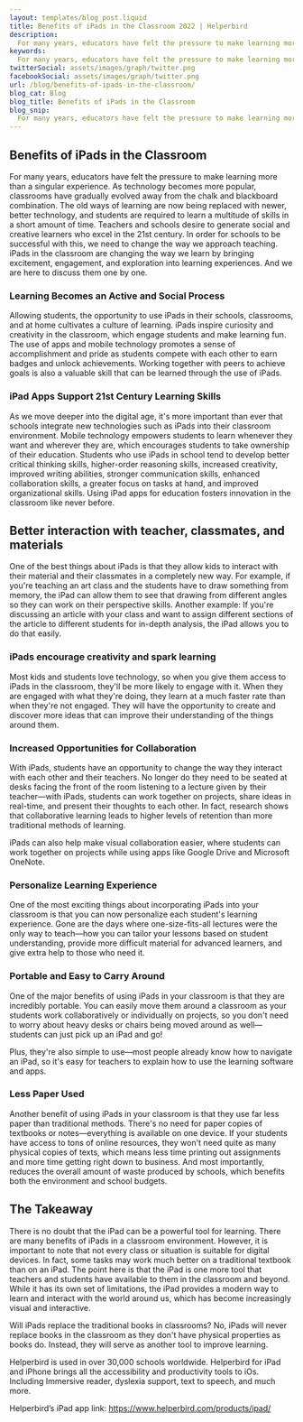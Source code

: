```yaml
---
layout: templates/blog_post.liquid
title: Benefits of iPads in the Classroom 2022 | Helperbird
description:
  For many years, educators have felt the pressure to make learning more than a singular experience. As technology becomes more popular, classrooms have gradually evolved away from the chalk and blackboard combination. 
keywords:
  For many years, educators have felt the pressure to make learning more than a singular experience. As technology becomes more popular, classrooms have gradually evolved away from the chalk and blackboard combination. 
twitterSocial: assets/images/graph/twitter.png
facebookSocial: assets/images/graph/twitter.png
url: /blog/benefits-of-ipads-in-the-classroom/
blog_cat: Blog
blog_title: Benefits of iPads in the Classroom 
blog_snip: 
  For many years, educators have felt the pressure to make learning more than a singular experience. As technology becomes more popular, classrooms have gradually evolved away from the chalk and blackboard combination. The old ways of learning are now being replaced with newer, better technology, and students are required to learn a multitude of skills in a short amount of time. Teachers and schools desire to generate social and creative learners who excel in the 21st century. In order for schools to be successful with this, we need to change the way we approach teaching. iPads in the classroom are changing the way we learn by bringing excitement, engagement, and exploration into learning experiences. And we are here to discuss them one by one.
---
```


  

## Benefits of iPads in the Classroom

  
  
  

For many years, educators have felt the pressure to make learning more than a singular experience. As technology becomes more popular, classrooms have gradually evolved away from the chalk and blackboard combination. The old ways of learning are now being replaced with newer, better technology, and students are required to learn a multitude of skills in a short amount of time. Teachers and schools desire to generate social and creative learners who excel in the 21st century. In order for schools to be successful with this, we need to change the way we approach teaching. iPads in the classroom are changing the way we learn by bringing excitement, engagement, and exploration into learning experiences. And we are here to discuss them one by one.

  

### Learning Becomes an Active and Social Process

  

Allowing students, the opportunity to use iPads in their schools, classrooms, and at home cultivates a culture of learning. iPads inspire curiosity and creativity in the classroom, which engage students and make learning fun. The use of apps and mobile technology promotes a sense of accomplishment and pride as students compete with each other to earn badges and unlock achievements. Working together with peers to achieve goals is also a valuable skill that can be learned through the use of iPads.

  

### iPad Apps Support 21st Century Learning Skills

  

As we move deeper into the digital age, it's more important than ever that schools integrate new technologies such as iPads into their classroom environment. Mobile technology empowers students to learn whenever they want and wherever they are, which encourages students to take ownership of their education. Students who use iPads in school tend to develop better critical thinking skills, higher-order reasoning skills, increased creativity, improved writing abilities, stronger communication skills, enhanced collaboration skills, a greater focus on tasks at hand, and improved organizational skills. Using iPad apps for education fosters innovation in the classroom like never before.

  

## Better interaction with teacher, classmates, and materials

  

One of the best things about iPads is that they allow kids to interact with their material and their classmates in a completely new way. For example, if you're teaching an art class and the students have to draw something from memory, the iPad can allow them to see that drawing from different angles so they can work on their perspective skills. Another example: If you're discussing an article with your class and want to assign different sections of the article to different students for in-depth analysis, the iPad allows you to do that easily.

  

### iPads encourage creativity and spark learning

  

Most kids and students love technology, so when you give them access to iPads in the classroom, they'll be more likely to engage with it. When they are engaged with what they're doing, they learn at a much faster rate than when they're not engaged. They will have the opportunity to create and discover more ideas that can improve their understanding of the things around them.

  

### Increased Opportunities for Collaboration

  

With iPads, students have an opportunity to change the way they interact with each other and their teachers. No longer do they need to be seated at desks facing the front of the room listening to a lecture given by their teacher—with iPads, students can work together on projects, share ideas in real-time, and present their thoughts to each other. In fact, research shows that collaborative learning leads to higher levels of retention than more traditional methods of learning.

  

iPads can also help make visual collaboration easier, where students can work together on projects while using apps like Google Drive and Microsoft OneNote.

  

### Personalize Learning Experience

  

One of the most exciting things about incorporating iPads into your classroom is that you can now personalize each student's learning experience. Gone are the days where one-size-fits-all lectures were the only way to teach—how you can tailor your lessons based on student understanding, provide more difficult material for advanced learners, and give extra help to those who need it.

  

### Portable and Easy to Carry Around

  

One of the major benefits of using iPads in your classroom is that they are incredibly portable. You can easily move them around a classroom as your students work collaboratively or individually on projects, so you don't need to worry about heavy desks or chairs being moved around as well—students can just pick up an iPad and go!

  

Plus, they're also simple to use—most people already know how to navigate an iPad, so it's easy for teachers to explain how to use the learning software and apps.

  

### Less Paper Used

  

Another benefit of using iPads in your classroom is that they use far less paper than traditional methods. There's no need for paper copies of textbooks or notes—everything is available on one device. If your students have access to tons of online resources, they won't need quite as many physical copies of texts, which means less time printing out assignments and more time getting right down to business. And most importantly, reduces the overall amount of waste produced by schools, which benefits both the environment and school budgets.

  

## The Takeaway

  

There is no doubt that the iPad can be a powerful tool for learning. There are many benefits of iPads in a classroom environment. However, it is important to note that not every class or situation is suitable for digital devices. In fact, some tasks may work much better on a traditional textbook than on an iPad. The point here is that the iPad is one more tool that teachers and students have available to them in the classroom and beyond. While it has its own set of limitations, the iPad provides a modern way to learn and interact with the world around us, which has become increasingly visual and interactive.

  

Will iPads replace the traditional books in classrooms? No, iPads will never replace books in the classroom as they don't have physical properties as books do. Instead, they will serve as another tool to improve learning.

  

Helperbird is used in over 30,000 schools worldwide. Helperbird for iPad and iPhone brings all the accessibility and productivity tools to iOs. Including Immersive reader, dyslexia support, text to speech, and much more.

  

Helperbird’s iPad app link: https://www.helperbird.com/products/ipad/